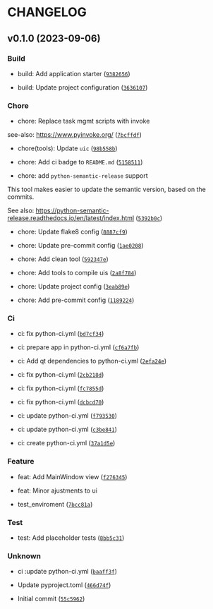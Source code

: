 # CHANGELOG



## v0.1.0 (2023-09-06)

### Build

* build: Add application starter ([`9382656`](https://github.com/4ngelf/CustomDownloader/commit/93826563cd442b2f6ef6178201af1899fd891e20))

* build: Update project configuration ([`3636107`](https://github.com/4ngelf/CustomDownloader/commit/3636107a42cc5f5a8e7b2d30fe0599b6dbd753ee))

### Chore

* chore: Replace task mgmt scripts with invoke

see-also: https://www.pyinvoke.org/ ([`7bcffdf`](https://github.com/4ngelf/CustomDownloader/commit/7bcffdf33f5ad931a0b957b2993982256d75eb16))

* chore(tools): Update `uic` ([`98b558b`](https://github.com/4ngelf/CustomDownloader/commit/98b558b923ccb1b431e6d6e5e9927821e7d67ce8))

* chore: Add ci badge to `README.md` ([`5158511`](https://github.com/4ngelf/CustomDownloader/commit/515851181145f8aea5a857861e361c8ad90feb02))

* chore: add `python-semantic-release` support

This tool makes easier to update the semantic version,
based on the commits.

See also: https://python-semantic-release.readthedocs.io/en/latest/index.html ([`5392b0c`](https://github.com/4ngelf/CustomDownloader/commit/5392b0c0f4fbe90039d5ad92c2ead39e1866e97c))

* chore: Update flake8 config ([`8887cf9`](https://github.com/4ngelf/CustomDownloader/commit/8887cf9e4d9d020689670f67c7a4786893c06613))

* chore: Update pre-commit config ([`1ae0208`](https://github.com/4ngelf/CustomDownloader/commit/1ae020869deff02c4c85cf1c632708669b2a3655))

* chore: Add clean tool ([`592347e`](https://github.com/4ngelf/CustomDownloader/commit/592347e3049f591f039addeb43b9168bc9314023))

* chore: Add tools to compile uis ([`2a8f784`](https://github.com/4ngelf/CustomDownloader/commit/2a8f7845aae324582d0612568d51c3bcbe739af4))

* chore: Update project config ([`3eab89e`](https://github.com/4ngelf/CustomDownloader/commit/3eab89eb82062d4112c256dc0fbcc246557477ff))

* chore: Add pre-commit config ([`1189224`](https://github.com/4ngelf/CustomDownloader/commit/1189224848c8df113d3a31b5e109592fb9388e99))

### Ci

* ci: fix python-ci.yml ([`bd7cf34`](https://github.com/4ngelf/CustomDownloader/commit/bd7cf3408713b3ad3e575f4fa0147a54a4226010))

* ci: prepare app in python-ci.yml ([`cf6a7fb`](https://github.com/4ngelf/CustomDownloader/commit/cf6a7fb9880b90ef2b9295368cd0bb67d3bd9d61))

* ci: Add qt dependencies to python-ci.yml ([`2efa24e`](https://github.com/4ngelf/CustomDownloader/commit/2efa24e67e11d4da992dadfea6e879afbfd0788e))

* ci: fix python-ci.yml ([`2cb218d`](https://github.com/4ngelf/CustomDownloader/commit/2cb218d7403b6c6ed28ec13a7deeb7557df39596))

* ci: fix python-ci.yml ([`fc7855d`](https://github.com/4ngelf/CustomDownloader/commit/fc7855d0d20330eaf822f70747da7697d27d21ba))

* ci: fix python-ci.yml ([`dcbcd70`](https://github.com/4ngelf/CustomDownloader/commit/dcbcd703a2dacf07bab0220e43560a98941478d5))

* ci: update python-ci.yml ([`f793530`](https://github.com/4ngelf/CustomDownloader/commit/f793530b6ad1cb0b072068c44ab6d8f8b9b07786))

* ci: update python-ci.yml ([`c3be841`](https://github.com/4ngelf/CustomDownloader/commit/c3be84135d49b9c554052d29f6072a681a6a07a2))

* ci: create python-ci.yml ([`37a1d5e`](https://github.com/4ngelf/CustomDownloader/commit/37a1d5e962cfb16a6639f41637d7dd3a93c5fd32))

### Feature

* feat: Add MainWindow view ([`f276345`](https://github.com/4ngelf/CustomDownloader/commit/f2763455543262559e0b1c868cc03df481d9de5d))

* feat: Minor ajustments to ui

+ test_enviroment ([`7bcc81a`](https://github.com/4ngelf/CustomDownloader/commit/7bcc81acdbe73e5149ba757b0000725eb106f512))

### Test

* test: Add placeholder tests ([`8bb5c31`](https://github.com/4ngelf/CustomDownloader/commit/8bb5c31cc4e165a58c4aa2b6e53a2b8bf825e22c))

### Unknown

* ci :update python-ci.yml ([`baaff3f`](https://github.com/4ngelf/CustomDownloader/commit/baaff3f16aff12b24526d6b471680600463d7bfd))

* Update pyproject.toml ([`466d74f`](https://github.com/4ngelf/CustomDownloader/commit/466d74f654d42b52d0f7154c19562054d5a92a2f))

* Initial commit ([`55c5962`](https://github.com/4ngelf/CustomDownloader/commit/55c5962a0e85ef4f5550b53f5df2bf5cecdd5b06))
